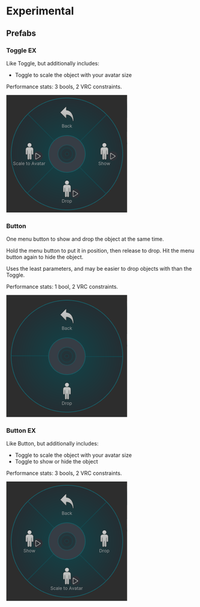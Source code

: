 # Experimental

## Prefabs

### Toggle EX

Like Toggle, but additionally includes:

- Toggle to scale the object with your avatar size

Performance stats: 3 bools, 2 VRC constraints.

![Toggle EX menu](Doc/menu_toggle_ex.png)

### Button

One menu button to show and drop the object at the same time.

Hold the menu button to put it in position, then release to drop. Hit the menu button again to hide the object.

Uses the least parameters, and may be easier to drop objects with than the Toggle.

Performance stats: 1 bool, 2 VRC constraints.

![Button menu](Doc/menu_button.png)

### Button EX

Like Button, but additionally includes:

- Toggle to scale the object with your avatar size
- Toggle to show or hide the object

Performance stats: 3 bools, 2 VRC constraints.

![Button EX menu](Doc/menu_button_ex.png)
